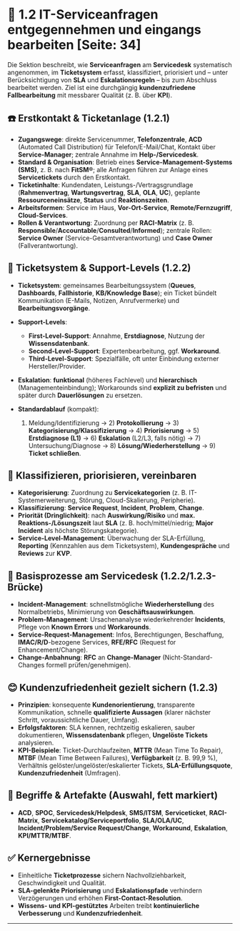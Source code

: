 # 🧩 1.2 IT-Serviceanfragen entgegennehmen und eingangs bearbeiten [Seite: 34]

Die Sektion beschreibt, wie **Serviceanfragen** am **Servicedesk** systematisch angenommen, im **Ticketsystem** erfasst, klassifiziert, priorisiert und – unter Berücksichtigung von **SLA** und **Eskalationsregeln** – bis zum Abschluss bearbeitet werden. Ziel ist eine durchgängig **kundenzufriedene Fallbearbeitung** mit messbarer Qualität (z. B. über **KPI**). 

## ☎️ Erstkontakt & Ticketanlage (1.2.1)

* **Zugangswege**: direkte Servicenummer, **Telefonzentrale**, **ACD** (Automated Call Distribution) für Telefon/E-Mail/Chat, Kontakt über **Service-Manager**; zentrale Annahme im **Help-/Servicedesk**.
* **Standard & Organisation**: Betrieb eines **Service-Management-Systems (SMS)**, z. B. nach **FitSM®**; alle Anfragen führen zur Anlage eines **Servicetickets** durch den Erstkontakt.
* **Ticketinhalte**: Kundendaten, Leistungs-/Vertragsgrundlage (**Rahmenvertrag**, **Wartungsvertrag**, **SLA**, **OLA**, **UC**), geplante **Ressourceneinsätze**, **Status** und **Reaktionszeiten**.
* **Arbeitsformen**: Service im Haus, **Vor-Ort-Service**, **Remote/Fernzugriff**, **Cloud-Services**.
* **Rollen & Verantwortung**: Zuordnung per **RACI-Matrix** (z. B. **Responsible**/**Accountable**/**Consulted**/**Informed**); zentrale Rollen: **Service Owner** (Service-Gesamtverantwortung) und **Case Owner** (Fallverantwortung). 

## 🧾 Ticketsystem & Support-Levels (1.2.2)

* **Ticketsystem**: gemeinsames Bearbeitungssystem (**Queues**, **Dashboards**, **Fallhistorie**, **KB/Knowledge Base**); ein Ticket bündelt Kommunikation (E-Mails, Notizen, Anrufvermerke) und **Bearbeitungsvorgänge**.
* **Support-Levels**:

  * **First-Level-Support**: Annahme, **Erstdiagnose**, Nutzung der **Wissensdatenbank**.
  * **Second-Level-Support**: Expertenbearbeitung, ggf. **Workaround**.
  * **Third-Level-Support**: Spezialfälle, oft unter Einbindung externer Hersteller/Provider.
* **Eskalation**: **funktional** (höheres Fachlevel) und **hierarchisch** (Managementeinbindung); Workarounds sind **explizit zu befristen** und später durch **Dauerlösungen** zu ersetzen.
* **Standardablauf** (kompakt):

  1. Meldung/Identifizierung → 2) **Protokollierung** → 3) **Kategorisierung/Klassifizierung** → 4) **Priorisierung** → 5) **Erstdiagnose (L1)** → 6) **Eskalation** (L2/L3, falls nötig) → 7) Untersuchung/Diagnose → 8) **Lösung/Wiederherstellung** → 9) **Ticket schließen**. 

## 🚦 Klassifizieren, priorisieren, vereinbaren

* **Kategorisierung**: Zuordnung zu **Servicekategorien** (z. B. IT-Systemerweiterung, Störung, Cloud-Skalierung, Peripherie).
* **Klassifizierung**: **Service Request**, **Incident**, **Problem**, **Change**.
* **Priorität (Dringlichkeit)**: nach **Auswirkung/Risiko** und **max. Reaktions-/Lösungszeit** laut **SLA** (z. B. hoch/mittel/niedrig; **Major Incident** als höchste Störungskategorie).
* **Service-Level-Management**: Überwachung der SLA-Erfüllung, **Reporting** (Kennzahlen aus dem Ticketsystem), **Kundengespräche** und **Reviews** zur **KVP**. 

## 🔁 Basisprozesse am Servicedesk (1.2.2/1.2.3-Brücke)

* **Incident-Management**: schnellstmögliche **Wiederherstellung** des Normalbetriebs, Minimierung von **Geschäftsauswirkungen**.
* **Problem-Management**: Ursachenanalyse wiederkehrender **Incidents**, Pflege von **Known Errors** und **Workarounds**.
* **Service-Request-Management**: Infos, Berechtigungen, Beschaffung, **IMAC/R/D**-bezogene Services, **RFE/RFC** (Request for Enhancement/Change).
* **Change-Anbahnung**: **RFC** an **Change-Manager** (Nicht-Standard-Changes formell prüfen/genehmigen). 

## 😊 Kundenzufriedenheit gezielt sichern (1.2.3)

* **Prinzipien**: konsequente **Kundenorientierung**, transparente Kommunikation, schnelle **qualifizierte Aussagen** (klarer nächster Schritt, voraussichtliche Dauer, Umfang).
* **Erfolgsfaktoren**: SLA kennen, rechtzeitig eskalieren, sauber dokumentieren, **Wissensdatenbank** pflegen, **Ungelöste Tickets** analysieren.
* **KPI-Beispiele**: Ticket-Durchlaufzeiten, **MTTR** (Mean Time To Repair), **MTBF** (Mean Time Between Failures), **Verfügbarkeit** (z. B. 99,9 %), Verhältnis gelöster/ungelöster/eskalierter Tickets, **SLA-Erfüllungsquote**, **Kundenzufriedenheit** (Umfragen). 

## 🧰 Begriffe & Artefakte (Auswahl, fett markiert)

* **ACD**, **SPOC**, **Servicedesk/Helpdesk**, **SMS/ITSM**, **Serviceticket**, **RACI-Matrix**, **Servicekatalog/Serviceportfolio**, **SLA/OLA/UC**, **Incident/Problem/Service Request/Change**, **Workaround**, **Eskalation**, **KPI/MTTR/MTBF**. 

## ✅ Kernergebnisse

* Einheitliche **Ticketprozesse** sichern Nachvollziehbarkeit, Geschwindigkeit und Qualität.
* **SLA-gelenkte Priorisierung** und **Eskalationspfade** verhindern Verzögerungen und erhöhen **First-Contact-Resolution**.
* **Wissens- und KPI-gestütztes** Arbeiten treibt **kontinuierliche Verbesserung** und **Kundenzufriedenheit**. 

---